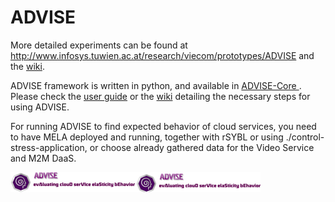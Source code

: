 ADVISE
======

More detailed experiments can be found at http://www.infosys.tuwien.ac.at/research/viecom/prototypes/ADVISE and the <a href="https://github.com/tuwiendsg/ADVISE/wiki">wiki</a>.

ADVISE framework is written in python, and available in <a href="https://github.com/tuwiendsg/ADVISE/tree/master/ADVISE-Core"> ADVISE-Core </a>. Please check the <a href="https://github.com/tuwiendsg/ADVISE/blob/master/ADVISE/User%20Guide.txt">user guide</a> or the <a href="https://github.com/tuwiendsg/ADVISE/wiki/ADVISE">wiki</a> detailing the necessary steps for using ADVISE.

For running ADVISE to find expected behavior of cloud services, you need to have MELA deployed and running, together with rSYBL or using ./control-stress-application, or choose already gathered data for the Video Service and M2M DaaS.

<img src="https://github.com/tuwiendsg/ADVISE/blob/gh-pages/logo_old.png?raw=true" width=400 heigth=64>

